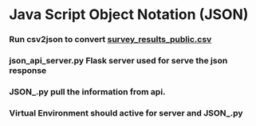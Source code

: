 # Java Script Object Notation (JSON)

### Run csv2json to convert [survey_results_public.csv](https://info.stackoverflowsolutions.com/rs/719-EMH-566/images/stack-overflow-developer-survey-2022.zip)
### json_api_server.py Flask server used for serve the json response
### JSON_.py pull the information from api.
### Virtual Environment should active for server and JSON_.py